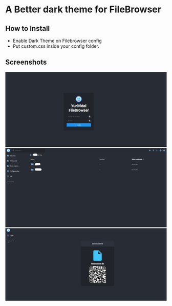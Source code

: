 # A Better dark theme for FileBrowser 


## How to Install  
* Enable Dark Theme on Filebrowser config
* Put custom.css inside your config folder.

## Screenshots
![sc1](/screenshots/sc1.png)  
![sc2](/screenshots/sc2.png)  
![sc3](/screenshots/sc3.png)
